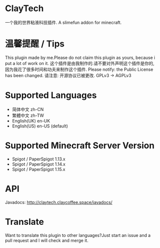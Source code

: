 # ClayTech
一个我的世界粘液科技插件.
A slimefun addon for minecraft.

# 温馨提醒 / Tips
This plugin made by me.Please do not claim this plugin as yours, because i put a lot of work on it.
这个插件是由我制作的.请不要对外声明这个插件是你的,因为我花了很多时间和功夫来制作这个插件.
Please notify: the Public License has been changed.
请注意: 开源协议已被更改.
GPLv3 → AGPLv3

# Supported Languages
* 简体中文 zh-CN
* 繁體中文 zh-TW
* English(UK) en-UK
* English(US) en-US (default)

# Supported Minecraft Server Version
* Spigot / PaperSpigot 1.13.x
* Spigot / PaperSpigot 1.14.x
* Spigot / PaperSpigot 1.15.x

# API
Javadocs: http://claytech.claycoffee.space/javadocs/

# Translate
Want to translate this plugin to other languages?Just start an issue and a pull request and I will check and merge it.